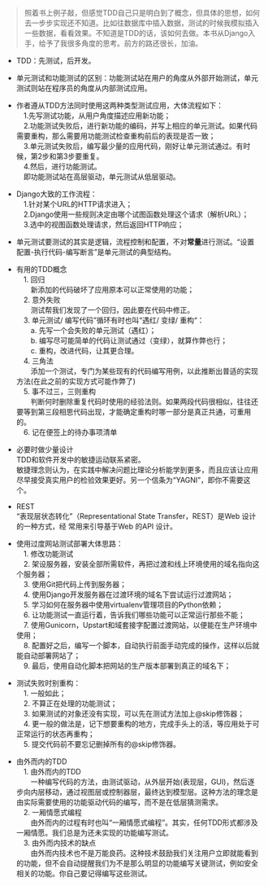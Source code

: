 > 照着书上例子敲，但感觉TDD自己只是明白到了概念，但具体的思想，如何去一步步实现还不知道。比如往数据库中插入数据，测试的时候我模拟插入一些数据，看看效果。不知道是TDD的话，该如何去做。本书从Django入手，给予了我很多角度的思考。前方的路还很长，加油。  


- TDD：先测试，后开发。  

- 单元测试和功能测试的区别：功能测试站在用户的角度从外部开始测试，单元测试则站在程序员的角度从内部测试应用。  

- 作者遵从TDD方法同时使用这两种类型测试应用，大体流程如下：  
&emsp;1.先写测试功能，从用户角度描述应用新功能；  
&emsp;2.功能测试失败后，进行新功能的编码，并写上相应的单元测试。如果代码需要重构，那么需要用功能测试检查重构前后的表现是否一致；  
&emsp;3.单元测试失败后，编写最少量的应用代码，刚好让单元测试通过。有时候，第2步和第3步要重复。  
&emsp;4.然后，进行功能测试。  
&emsp;即功能测试站在高层驱动，单元测试从低层驱动。  

- Django大致的工作流程：  
&emsp;1.针对某个URL的HTTP请求进入；  
&emsp;2.Django使用一些规则决定由哪个试图函数处理这个请求（解析URL）；  
&emsp;3.选中的视图函数处理请求，然后返回HTTP响应；  

- 单元测试要测试的其实是逻辑，流程控制和配置，不对**常量**进行测试。“设置配置-执行代码-编写断言”是单元测试的典型结构。  

- 有用的TDD概念  
&emsp;1. 回归  
&emsp;&emsp;新添加的代码破坏了应用原本可以正常使用的功能；  
&emsp;2. 意外失败  
&emsp;&emsp;测试帮我们发现了一个回归，因此要在代码中修正。  
&emsp;3. 单元测试/ 编写代码”循环有时也叫“遇红/ 变绿/ 重构“：  
&emsp;&emsp;a. 先写一个会失败的单元测试（遇红）；  
&emsp;&emsp;b. 编写尽可能简单的代码让测试通过（变绿），就算作弊也行；  
&emsp;&emsp;c. 重构，改进代码，让其更合理。  
&emsp;4. 三角法  
&emsp;&emsp;添加一个测试，专门为某些现有的代码编写用例，以此推断出普适的实现方法(在此之前的实现方式可能作弊了)  
&emsp;5. 事不过三，三则重构  
&emsp;&emsp;判断何时删除重复代码时使用的经验法则。如果两段代码很相似，往往还要等到第三段相思代码出现，才能确定重构时哪一部分是真正共通，可重用的。  
&emsp;6. 记在便签上的待办事项清单  

- 必要时做少量设计  
TDD和软件开发中的敏捷运动联系紧密。  
敏捷理念则认为，在实践中解决问题比理论分析能学到更多，而且应该让应用尽早接受真实用户的检验效果更好。另一个信条为“YAGNI”，即你不需要这个。  

- REST  
“表现层状态转化”（Representational State Transfer，REST）是Web 设计的一种方式，经
常用来引导基于Web 的API 设计。 

- 使用过度网站测试部署大体思路：  
&emsp;1. 修改功能测试  
&emsp;2. 架设服务器，安装全部所需软件，再把过渡和线上环境使用的域名指向这个服务器；  
&emsp;3. 使用Git把代码上传到服务器；  
&emsp;4. 使用Django开发服务器在过渡环境的域名下尝试运行过渡网站；  
&emsp;5. 学习如何在服务器中使用virtualenv管理项目的Python依赖；  
&emsp;6. 让功能测试一直运行着，告诉我们哪些功能可以正常运行那些不能；  
&emsp;7. 使用Gunicorn，Upstart和域套接字配置过渡网站，以便能在生产环境中使用；  
&emsp;8. 配置好之后，编写一个脚本，自动执行前面手动完成的操作，这样以后就能自动部署网站了；  
&emsp;9. 最后，使用自动化脚本把网站的生产版本部署到真正的域名下；  

- 测试失败时别重构：  
&emsp;1. 一般如此；  
&emsp;2. 不算正在处理的功能测试；  
&emsp;3. 如果测试的对象还没有实现，可以先在测试方法加上@skip修饰器；  
&emsp;4. 更一般的做法是，记下想要重构的地方，完成手头上的活，等应用处于可正常运行的状态再重构；  
&emsp;5. 提交代码前不要忘记删掉所有的@skip修饰器。  

- 由外而内的TDD  
&emsp;1. 由外而内的TDD  
&emsp;&emsp;一种编写代码的方法，由测试驱动，从外层开始(表现层，GUI)，然后逐步向内层移动，通过视图层或控制器层，最终达到模型层。这种方法的理念是由实际需要使用的功能驱动代码的编写，而不是在低层猜测需求。  
&emsp;2. 一厢情愿式编程  
&emsp;&emsp;由外而内的过程有时也叫“一厢情愿式编程”。其实，任何TDD形式都涉及一厢情愿。我们总是为还未实现的功能编写测试。  
&emsp;3. 由外而内技术的缺点  
&emsp;&emsp;由外而内技术也不是万能良药。这种技术鼓励我们关注用户立即就能看到的功能，但不会自动提醒我们为不是那么明显的功能编写关键测试，例如安全相关的功能。你自己要记得编写这些测试。  
